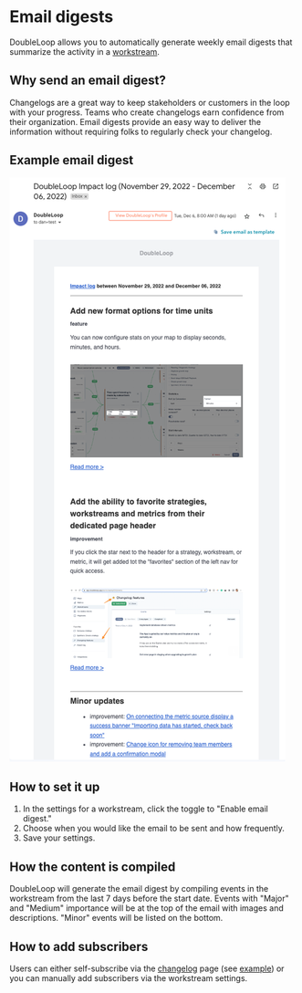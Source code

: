 # Email digests

DoubleLoop allows you to automatically generate weekly email digests that summarize the activity in a [workstream](../build/about-workstreams.md).

## Why send an email digest?

Changelogs are a great way to keep stakeholders or customers in the loop with your progress. Teams who create changelogs earn confidence from their organization. Email digests provide an easy way to deliver the information without requiring folks to regularly check your changelog.&#x20;

## Example email digest

![](<../.gitbook/assets/CleanShot 2022-12-07 at 10.23.30.png>)

## How to set it up

1. In the settings for a workstream, click the toggle to "Enable email digest."
2. Choose when you would like the email to be sent and how frequently.
3. Save your settings.

## How the content is compiled

DoubleLoop will generate the email digest by compiling events in the workstream from the last 7 days before the start date. Events with "Major" and "Medium" importance will be at the top of the email with images and descriptions. "Minor" events will be listed on the bottom.

## How to add subscribers

Users can either self-subscribe via the [changelog](how-to-create-and-share-changelogs.md) page (see [example](https://app.doubleloop.app/changelogs/impact-log)) or you can manually add subscribers via the workstream settings.

